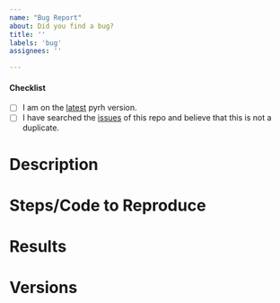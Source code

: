 ```yaml
---
name: "Bug Report"
about: Did you find a bug?
title: ''
labels: 'bug'
assignees: ''

---
```


<!--
Thank you for taking the time to find and submit an issue. Before you submit this; let's
run through a few quick checks. Please make sure to check off the following boxes.
-->

<!-- Note: Checked checkbox should look like this: [x] -->
#### Checklist
- [ ] I am on the [latest](https://github.com/robinhood-unofficial/pyrh/releases/latest) pyrh version.
- [ ] I have searched the [issues](https://github.com/robinhood-unofficial/pyrh/issues) of this repo and believe that this is not a duplicate.

# Description
<!--
Example: pyrh fails to return a result when calling function_X
-->

# Steps/Code to Reproduce
<!--
Please add a code snippet required to reproduce the issue if possible.
Example:
```python
print("Hello World!")
```
If the code is too long, feel free to put it in a public gist and link it in the issue:
https://gist.github.com
-->

# Results
<!--
Please add the results that you would expect and what you got.
-->

# Versions
<!--
Please run the following snippet in your environment and paste the results here.

```python
import platform; print(platform.platform())
import sys; print("Python", sys.version)
import pyrh; print("pyrh", pyrh.__version__)
```
-->

<!--Thank you for contributing!-->
